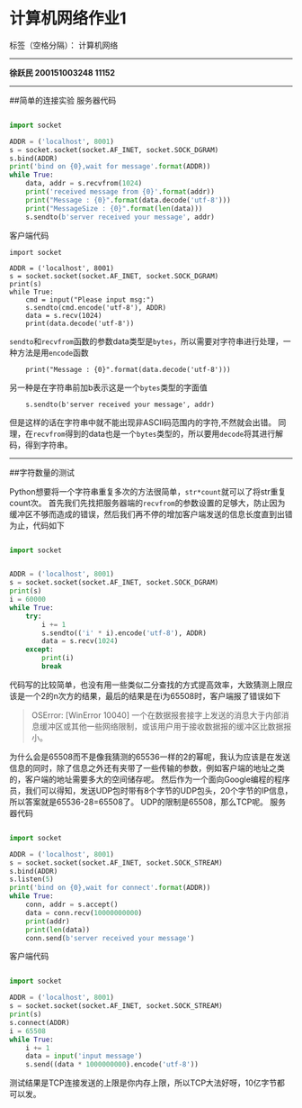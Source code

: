 ﻿# 计算机网络作业1

标签（空格分隔）： 计算机网络

---

**徐跃民 200151003248 11152**

---


##简单的连接实验
服务器代码

```python

import socket

ADDR = ('localhost', 8001)
s = socket.socket(socket.AF_INET, socket.SOCK_DGRAM)
s.bind(ADDR)
print('bind on {0},wait for message'.format(ADDR))
while True:
    data, addr = s.recvfrom(1024)
    print('received message from {0}'.format(addr))
    print("Message : {0}".format(data.decode('utf-8')))
    print("MessageSize : {0}".format(len(data)))
    s.sendto(b'server received your message', addr)

```
客户端代码
```
import socket

ADDR = ('localhost', 8001)
s = socket.socket(socket.AF_INET, socket.SOCK_DGRAM)
print(s)
while True:
    cmd = input("Please input msg:")
    s.sendto(cmd.encode('utf-8'), ADDR)
    data = s.recv(1024)
    print(data.decode('utf-8'))
```
`sendto`和`recvfrom`函数的参数data类型是`bytes`，所以需要对字符串进行处理，一种方法是用`encode`函数
```
    print("Message : {0}".format(data.decode('utf-8')))
```
另一种是在字符串前加b表示这是一个`bytes`类型的字面值
```
    s.sendto(b'server received your message', addr)
```
但是这样的话在字符串中就不能出现非ASCII码范围内的字符,不然就会出错。
同理，在`recvfrom`得到的data也是一个`bytes`类型的，所以要用`decode`将其进行解码，得到字符串。

---

##字符数量的测试

Python想要将一个字符串重复多次的方法很简单，`str*count`就可以了将str重复count次。
首先我们先找把服务器端的`recvfrom`的参数设置的足够大，防止因为缓冲区不够而造成的错误，然后我们再不停的增加客户端发送的信息长度直到出错为止，代码如下

```python

import socket


ADDR = ('localhost', 8001)
s = socket.socket(socket.AF_INET, socket.SOCK_DGRAM)
print(s)
i = 60000
while True:
    try:
        i += 1
        s.sendto(('i' * i).encode('utf-8'), ADDR)
        data = s.recv(1024)
    except:
        print(i)
        break

```
代码写的比较简单，也没有用一些类似二分查找的方式提高效率，大致猜测上限应该是一个2的n次方的结果，最后的结果是在i为65508时，客户端报了错误如下
>OSError: [WinError 10040] 一个在数据报套接字上发送的消息大于内部消息缓冲区或其他一些网络限制，或该用户用于接收数据报的缓冲区比数据报小。

为什么会是65508而不是像我猜测的65536一样的2的幂呢，我认为应该是在发送信息的同时，除了信息之外还有夹带了一些传输的参数，例如客户端的地址之类的，客户端的地址需要多大的空间储存呢。
然后作为一个面向Google编程的程序员，我们可以得知，发送UDP包时带有8个字节的UDP包头，20个字节的IP信息，所以答案就是65536-28=65508了。
UDP的限制是65508，那么TCP呢。
服务器代码
```python

import socket

ADDR = ('localhost', 8001)
s = socket.socket(socket.AF_INET, socket.SOCK_STREAM)
s.bind(ADDR)
s.listen(5)
print('bind on {0},wait for connect'.format(ADDR))
while True:
    conn, addr = s.accept()
    data = conn.recv(10000000000)
    print(addr)
    print(len(data))
    conn.send(b'server received your message')

```

客户端代码

```python

import socket

ADDR = ('localhost', 8001)
s = socket.socket(socket.AF_INET, socket.SOCK_STREAM)
print(s)
s.connect(ADDR)
i = 65508
while True:
    i += 1
    data = input('input message')
    s.send((data * 1000000000).encode('utf-8'))

```
测试结果是TCP连接发送的上限是你内存上限，所以TCP大法好呀，10亿字节都可以发。




